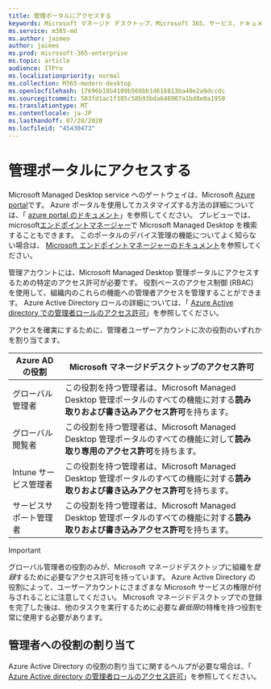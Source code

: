 ```yaml
---
title: 管理ポータルにアクセスする
keywords: Microsoft マネージド デスクトップ、Microsoft 365、サービス、ドキュメント
ms.service: m365-md
ms.author: jaimeo
author: jaimeo
ms.prod: microsoft-365-enterprise
ms.topic: article
audience: ITPro
ms.localizationpriority: normal
ms.collection: M365-modern-desktop
ms.openlocfilehash: 17696b18b4109b568bb1d616813ba40e2a9dccdc
ms.sourcegitcommit: 583fd1ac1f385c58b93bda648907a1bd8e0a1950
ms.translationtype: MT
ms.contentlocale: ja-JP
ms.lasthandoff: 07/28/2020
ms.locfileid: "45430473"
---
```

# <a name="access-the-admin-portal"></a>管理ポータルにアクセスする

Microsoft Managed Desktop service へのゲートウェイは、Microsoft [Azure portal](https://portal.azure.com)です。 Azure ポータルを使用してカスタマイズする方法の詳細については、「 [azure portal のドキュメント](https://docs.microsoft.com/azure/azure-portal/)」を参照してください。 プレビューでは、microsoft[エンドポイントマネージャー](https://endpoint.microsoft.com/)で Microsoft Managed Desktop を検索することもできます。 このポータルのデバイス管理の機能についてよく知らない場合は、 [Microsoft エンドポイントマネージャーのドキュメント](https://docs.microsoft.com/mem/)を参照してください。

管理アカウントには、Microsoft Managed Desktop 管理ポータルにアクセスするための特定のアクセス許可が必要です。 役割ベースのアクセス制御 (RBAC) を使用して、組織内のこれらの機能への管理者アクセスを管理することができます。 Azure Active Directory ロールの詳細については、「 [Azure Active directory での管理者ロールのアクセス許可](https://docs.microsoft.com/azure/active-directory/users-groups-roles/directory-assign-admin-roles)」を参照してください。

アクセスを確実にするために、管理者ユーザーアカウントに次の役割のいずれかを割り当てます。

|Azure AD の役割  |Microsoft マネージドデスクトップのアクセス許可  |
|---------|---------|
|グローバル管理者     | この役割を持つ管理者は、Microsoft Managed Desktop 管理ポータルのすべての機能に対する**読み取りおよび書き込みアクセス許可**を持ちます。         |
|グローバル閲覧者     | この役割を持つ管理者は、Microsoft Managed Desktop 管理ポータルのすべての機能に対して**読み取り専用のアクセス許可**を持ちます。         |
|Intune サービス管理者     |  この役割を持つ管理者は、Microsoft Managed Desktop 管理ポータルのすべての機能に対する**読み取りおよび書き込みアクセス許可**を持ちます。       |
|サービスサポート管理者     | この役割を持つ管理者は、Microsoft Managed Desktop 管理ポータルのすべての機能に対する**読み取りおよび書き込みアクセス許可**を持ちます。         |

> [!IMPORTANT]
> グローバル管理者の役割のみが、Microsoft マネージドデスクトップに組織を*登録*するために必要なアクセス許可を持っています。 Azure Active Directory の役割によって、ユーザーアカウントにさまざまな Microsoft サービスの権限が付与されることに注意してください。 Microsoft マネージドデスクトップでの登録を完了した後は、他のタスクを実行するために必要な*最低限*の特権を持つ役割を常に使用する必要があります。

## <a name="assigning-roles-to-administrators"></a>管理者への役割の割り当て

Azure Active Directory の役割の割り当てに関するヘルプが必要な場合は、「 [Azure Active directory の管理者ロールのアクセス許可](https://docs.microsoft.com/azure/active-directory/users-groups-roles/directory-assign-admin-roles)」を参照してください。
